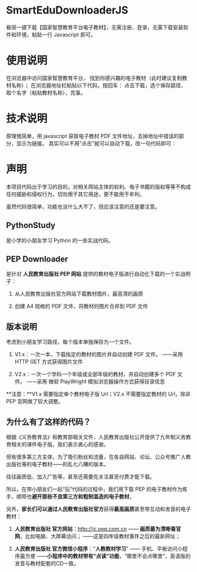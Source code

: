 # SmartEduDownloaderJS
极简一键下载【国家智慧教育平台电子教材】，无需注册、登录，无需下载安装软件和环境，粘贴一行 Javascript 即可。

# 使用说明
在浏览器中访问国家智慧教育平台，
找到你感兴趣的电子教材（此时建议复制教材名称）；
在浏览器地址栏粘贴以下代码，按回车：
点击下载，选个保存路径、取个名字（粘贴教材名称），完事。

# 技术说明
原理很简单，用 javascript 获取电子教材 PDF 文件地址，去掉地址中错误的部分，显示为链接。
其实可以不用“点击”就可以自动下载，改一句代码即可：

# 声明

本项目代码出于学习的目的，对相关网站主体的权利、电子书籍的版权等等不构成任何威胁和侵权行为，切勿用于其它用途，更不能用于牟利。

虽然代码很简单，功能也没什么大不了，但应该注意的还是要注意。

## PythonStudy

是小学的小朋友学习 Python 的一些实战代码。

## PEP Downloader

是针对 **人民教育出版社 PEP 网站** 提供的教材电子版进行自动化下载的一个实战例子：

1. 从人民教育出版社官方网站下载教材图片，最高清的画质

2. 创建 A4 规格的 PDF 文件，将教材的图片合并到 PDF 文件

## 版本说明

考虑到小朋友学习路径，每个版本单独保存为一个文件。

1. V1.x：一次一本，下载指定的教材的图片并自动创建 PDF 文件。
   ——采用 HTTP GET 方式获得图片文件

2. V2.x：一次一个学科一个年级或全部年级的教材，并自动创建多个 PDF 文件。
   ——采用 微软 PlayWright 模拟浏览器操作方式获得目录信息

**注意：**V1.x 需要指定单个教材电子版 Url；V2.x 不需要指定教材的 Url，除非 PEP 官网做了较大调整。

## 为什么有了这样的代码？

根据《义务教育法》和教育部相关文件，人民教育出版社公开提供了九年制义务教育相关的课件电子版，我们表示衷心的感谢。

但有很多第三方主体，为了吸引粉丝和流量，在各自网站、论坛、公众号推广人教出版社等的电子教材——的乱七八糟的版本。

往往画质低、加入广告等，甚至还需要先关注甚至付费才能下载。

所以，在带小朋友们一起“玩”代码的过程中，我们用下载 PEP 的电子教材作为练手，顺带也**避开那些不良第三方和粗制滥造的电子教材**。

另外，**家长们可以通过人民教育出版社官方**获得**最高画质**甚至带互动和发音的电子教材：

1. **人民教育出版社 官方网站**：http://jc.pep.com.cn 
   —— **画质最为清晰看官网**，比如电脑、大屏幕访问；
   ——这是四年级教材事件之后的最新网址；

2. **人民教育出版社 官方微信小程序**：“**人教教材学习**”
   —— 手机、平板访问小程序最方便
   ——**小程序中的教材带有“点读”功能**，“哪里不会点哪里”，英语版的发音与教材配套的CD一致。
